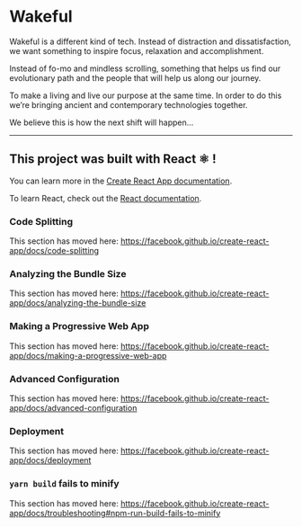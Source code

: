 # Wakeful

Wakeful is a different kind of tech. Instead of distraction and dissatisfaction, we want something to inspire focus, relaxation and accomplishment.

Instead of fo-mo and mindless scrolling, something that helps us find our evolutionary path and the people that will help us along our journey.

To make a living and live our purpose at the same time. In order to do this we’re bringing ancient and contemporary technologies together.  

We believe this is how the next shift will happen...

---------------------------------------

## This project was built with React ⚛ !

You can learn more in the [Create React App documentation](https://facebook.github.io/create-react-app/docs/getting-started).

To learn React, check out the [React documentation](https://reactjs.org/).

### Code Splitting

This section has moved here: https://facebook.github.io/create-react-app/docs/code-splitting

### Analyzing the Bundle Size

This section has moved here: https://facebook.github.io/create-react-app/docs/analyzing-the-bundle-size

### Making a Progressive Web App

This section has moved here: https://facebook.github.io/create-react-app/docs/making-a-progressive-web-app

### Advanced Configuration

This section has moved here: https://facebook.github.io/create-react-app/docs/advanced-configuration

### Deployment

This section has moved here: https://facebook.github.io/create-react-app/docs/deployment

### `yarn build` fails to minify

This section has moved here: https://facebook.github.io/create-react-app/docs/troubleshooting#npm-run-build-fails-to-minify
